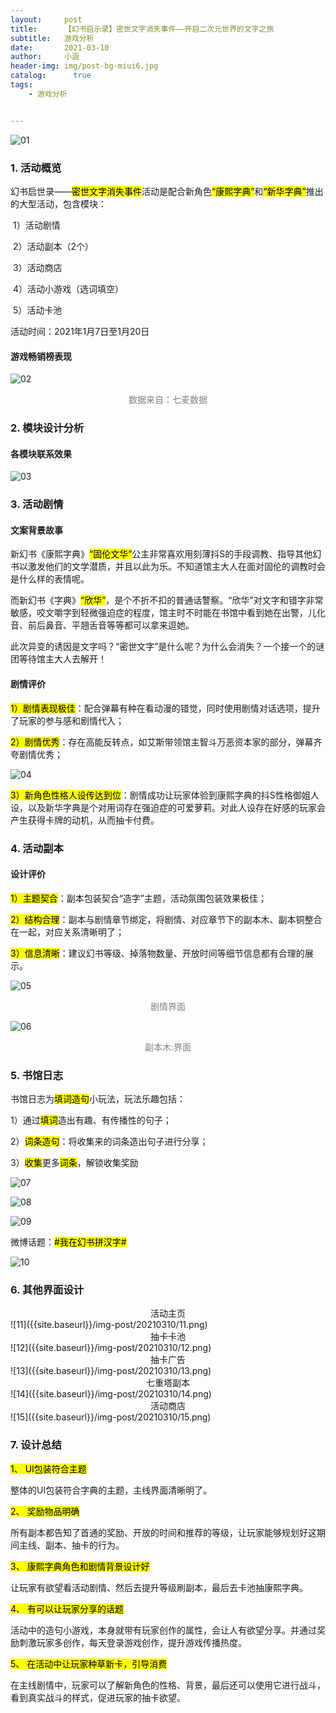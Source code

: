 ```yaml
---
layout:     post
title:      【幻书启示录】密世文字消失事件——开启二次元世界的文字之旅
subtitle:   游戏分析
date:       2021-03-10
author:     小涵
header-img: img/post-bg-miui6.jpg
catalog: 	  true
tags:
    - 游戏分析


---
```


![01]({{site.baseurl}}/img-post/20210310/01.png)

### 1. 活动概览

幻书启世录——<mark>密世文字消失事件</mark>活动是配合新角色<mark>“康熙字典”</mark>和<mark>“新华字典”</mark>推出的大型活动，包含模块：

​	1）活动剧情

​	2）活动副本（2个）

​	3）活动商店

​	4）活动小游戏（选词填空）

​	5）活动卡池

活动时间：2021年1月7日至1月20日

#### **游戏畅销榜表现**

![02]({{site.baseurl}}/img-post/20210310/02.png)

<center><span style = "color:grey">数据来自：七麦数据</span></center>

### 2. **模块设计分析**

#### **各模块联系效果**

![03]({{site.baseurl}}/img-post/20210310/03.png)

### 3. 活动剧情

#### **文案背景故事**

新幻书《康熙字典》<mark>“固伦文华”</mark>公主非常喜欢用刻薄抖S的手段调教、指导其他幻书以激发他们的文学潜质，并且以此为乐。不知道馆主大人在面对固伦的调教时会是什么样的表情呢。

而新幻书《字典》<mark>“欣华”</mark>，是个不折不扣的普通话警察。“欣华”对文字和错字非常敏感，咬文嚼字到轻微强迫症的程度，馆主时不时能在书馆中看到她在出警，儿化音、前后鼻音、平翘舌音等等都可以拿来逗她。

 此次异变的诱因是文字吗？“密世文字”是什么呢？为什么会消失？一个接一个的谜团等待馆主大人去解开！

#### **剧情评价**

<mark>1）剧情表现极佳</mark>：配合弹幕有种在看动漫的错觉，同时使用剧情对话选项，提升了玩家的参与感和剧情代入；



<mark>2）剧情优秀</mark>：存在高能反转点，如艾斯带领馆主智斗万恶资本家的部分，弹幕齐夸剧情优秀；

![04]({{site.baseurl}}/img-post/20210310/04.png)



<mark>3）新角色性格人设传达到位</mark>：剧情成功让玩家体验到康熙字典的抖S性格御姐人设，以及新华字典是个对用词存在强迫症的可爱萝莉。对此人设存在好感的玩家会产生获得卡牌的动机，从而抽卡付费。

### 4. 活动副本

#### **设计评价**

<mark>1）主题契合</mark>：副本包装契合“造字”主题，活动氛围包装效果极佳；



<mark>2）结构合理</mark>：副本与剧情章节绑定，将剧情、对应章节下的副本木、副本铜整合在一起，对应关系清晰明了；



<mark>3）信息清晰</mark>：建议幻书等级、掉落物数量、开放时间等细节信息都有合理的展示。

![05]({{site.baseurl}}/img-post/20210310/05.png)
<center><span style = "color:grey">剧情界面</span></center>

![06]({{site.baseurl}}/img-post/20210310/06.png)
<center><span style = "color:grey">副本木:界面</span></center>

### 5. **书馆日志**

书馆日志为<mark>填词造句</mark>小玩法，玩法乐趣包括：



1）通过<mark>填词</mark>造出有趣、有传播性的句子；



2）<mark>词条造句</mark>：将收集来的词条造出句子进行分享；



3）<mark>收集</mark>更多<mark>词条</mark>，解锁收集奖励

![07]({{site.baseurl}}/img-post/20210310/07.png)

![08]({{site.baseurl}}/img-post/20210310/08.png)

![09]({{site.baseurl}}/img-post/20210310/09.png)

微博话题：<mark>#我在幻书拼汉字#</mark>

![10]({{site.baseurl}}/img-post/20210310/10.png)

### 6. **其他界面设计**

<center>活动主页</center>
![11]({{site.baseurl}}/img-post/20210310/11.png)

  
<center>抽卡卡池</center>
![12]({{site.baseurl}}/img-post/20210310/12.png)

  
<center>抽卡广告</center>
![13]({{site.baseurl}}/img-post/20210310/13.png)
  

<center>七重塔副本</center>
![14]({{site.baseurl}}/img-post/20210310/14.png)

  

<center>活动商店</center>
![15]({{site.baseurl}}/img-post/20210310/15.png)



### 7. **设计总结**

<mark> 1、 UI包装符合主题</mark>

 整体的UI包装符合字典的主题，主线界面清晰明了。



<mark> 2、 奖励物品明确</mark>

 所有副本都告知了首通的奖励、开放的时间和推荐的等级，让玩家能够规划好这期间主线、副本、抽卡的行为。



<mark> 3、 康熙字典角色和剧情背景设计好</mark>

 让玩家有欲望看活动剧情、然后去提升等级刷副本，最后去卡池抽康熙字典。



<mark> 4、 有可以让玩家分享的话题</mark>

 活动中的造句小游戏，本身就带有玩家创作的属性，会让人有欲望分享。并通过奖励刺激玩家多创作，每天登录游戏创作，提升游戏传播热度。



<mark> 5、 在活动中让玩家种草新卡，引导消费</mark>

 在主线剧情中，玩家可以了解新角色的性格、背景，最后还可以使用它进行战斗，看到真实战斗的样式，促进玩家的抽卡欲望。
